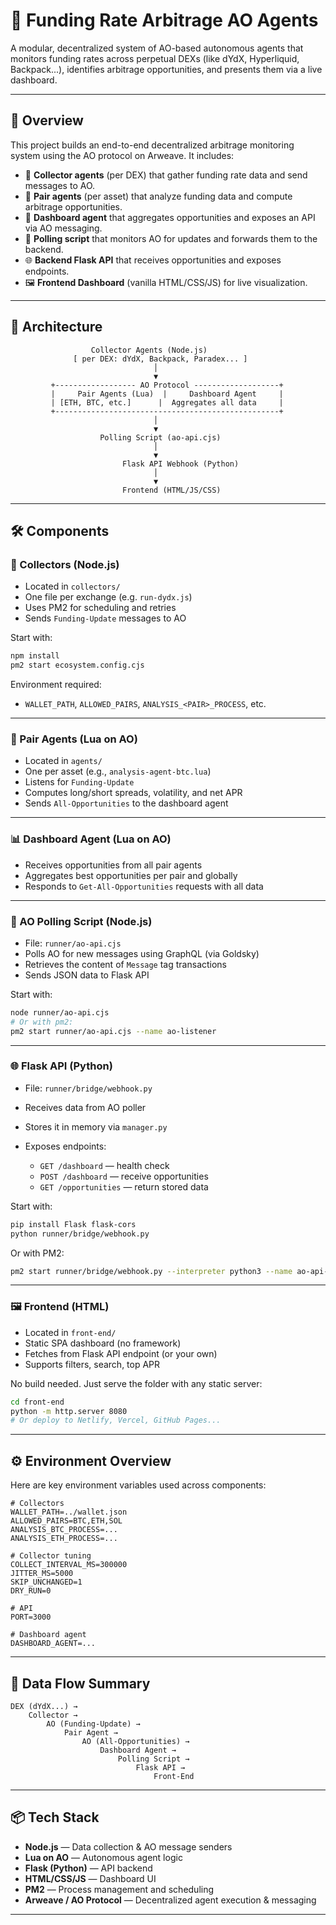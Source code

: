 # 🧠 Funding Rate Arbitrage AO Agents

A modular, decentralized system of AO-based autonomous agents that monitors funding rates across perpetual DEXs (like dYdX, Hyperliquid, Backpack...), identifies arbitrage opportunities, and presents them via a live dashboard.

---

## 📌 Overview

This project builds an end-to-end decentralized arbitrage monitoring system using the AO protocol on Arweave. It includes:

- 📡 **Collector agents** (per DEX) that gather funding rate data and send messages to AO.
- 🧠 **Pair agents** (per asset) that analyze funding data and compute arbitrage opportunities.
- 🧠 **Dashboard agent** that aggregates opportunities and exposes an API via AO messaging.
- 🚀 **Polling script** that monitors AO for updates and forwards them to the backend.
- 🌐 **Backend Flask API** that receives opportunities and exposes endpoints.
- 🖼️ **Frontend Dashboard** (vanilla HTML/CSS/JS) for live visualization.

---

## 🧩 Architecture

```plaintext
                  Collector Agents (Node.js)
              [ per DEX: dYdX, Backpack, Paradex... ]
                                │
                                ▼
         +------------------ AO Protocol -------------------+
         |     Pair Agents (Lua)  |     Dashboard Agent     |
         | [ETH, BTC, etc.]      |  Aggregates all data     |
         +--------------------------------------------------+
                                │
                                ▼
                    Polling Script (ao-api.cjs)
                                │
                                ▼
                         Flask API Webhook (Python)
                                │
                                ▼
                         Frontend (HTML/JS/CSS)
```

---

## 🛠️ Components

### 📡 Collectors (Node.js)

- Located in `collectors/`
- One file per exchange (e.g. `run-dydx.js`)
- Uses PM2 for scheduling and retries
- Sends `Funding-Update` messages to AO

Start with:

```bash
npm install
pm2 start ecosystem.config.cjs
```

Environment required:

- `WALLET_PATH`, `ALLOWED_PAIRS`, `ANALYSIS_<PAIR>_PROCESS`, etc.

---

### 🧠 Pair Agents (Lua on AO)

- Located in `agents/`
- One per asset (e.g., `analysis-agent-btc.lua`)
- Listens for `Funding-Update`
- Computes long/short spreads, volatility, and net APR
- Sends `All-Opportunities` to the dashboard agent

---

### 📊 Dashboard Agent (Lua on AO)

- Receives opportunities from all pair agents
- Aggregates best opportunities per pair and globally
- Responds to `Get-All-Opportunities` requests with all data

---

### 🚀 AO Polling Script (Node.js)

- File: `runner/ao-api.cjs`
- Polls AO for new messages using GraphQL (via Goldsky)
- Retrieves the content of `Message` tag transactions
- Sends JSON data to Flask API

Start with:

```bash
node runner/ao-api.cjs
# Or with pm2:
pm2 start runner/ao-api.cjs --name ao-listener
```

---

### 🌐 Flask API (Python)

- File: `runner/bridge/webhook.py`
- Receives data from AO poller
- Stores it in memory via `manager.py`
- Exposes endpoints:

  - `GET /dashboard` — health check
  - `POST /dashboard` — receive opportunities
  - `GET /opportunities` — return stored data

Start with:

```bash
pip install Flask flask-cors
python runner/bridge/webhook.py
```

Or with PM2:

```bash
pm2 start runner/bridge/webhook.py --interpreter python3 --name ao-api-server
```

---

### 🖼️ Frontend (HTML)

- Located in `front-end/`
- Static SPA dashboard (no framework)
- Fetches from Flask API endpoint (or your own)
- Supports filters, search, top APR

No build needed. Just serve the folder with any static server:

```bash
cd front-end
python -m http.server 8080
# Or deploy to Netlify, Vercel, GitHub Pages...
```

---

## ⚙️ Environment Overview

Here are key environment variables used across components:

```env
# Collectors
WALLET_PATH=../wallet.json
ALLOWED_PAIRS=BTC,ETH,SOL
ANALYSIS_BTC_PROCESS=...
ANALYSIS_ETH_PROCESS=...

# Collector tuning
COLLECT_INTERVAL_MS=300000
JITTER_MS=5000
SKIP_UNCHANGED=1
DRY_RUN=0

# API
PORT=3000

# Dashboard agent
DASHBOARD_AGENT=...
```

---

## 🔁 Data Flow Summary

```plaintext
DEX (dYdX...) →
    Collector →
        AO (Funding-Update) →
            Pair Agent →
                AO (All-Opportunities) →
                    Dashboard Agent →
                        Polling Script →
                            Flask API →
                                Front-End
```

---

## 📦 Tech Stack

- **Node.js** — Data collection & AO message senders
- **Lua on AO** — Autonomous agent logic
- **Flask (Python)** — API backend
- **HTML/CSS/JS** — Dashboard UI
- **PM2** — Process management and scheduling
- **Arweave / AO Protocol** — Decentralized agent execution & messaging

---